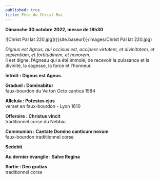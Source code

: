 ```yaml
---
published: true
title: Fête du Christ-Roi
---
```

**Dimanche 30 octobre 2022, messe de 18h30**

![Christ Pal lat 220.jpg]({{site.baseurl}}/images/Christ Pal lat 220.jpg)

*Dignus est Agnus, qui occisus est, accipere virtutem, et divinitatem, et sapientiam, et fortitudinem, et honorem.*  
Il est digne, l’Agneau qui a été immolé, de recevoir la puissance et la divinité, la sagesse, la force et l’honneur.

**Introït : Dignus est Agnus**

**Graduel : Dominabitur**  
faux-bourdon du Ve ton Octo cantica 1584

**Alleluia : Potestas ejus**  
verset en faux-bourdon - Lyon 1610

**Offeroire :  Christus vincit**  
traditionnel corse du Nebbiu

**Communion : Cantate Domino canticum novum**  
faux-bourdon traditiionnel corse

**Sedebit**

**Au dernier évangile : Salve Regina**

**Sortie : Deo gratias**  
traditionnel corse

